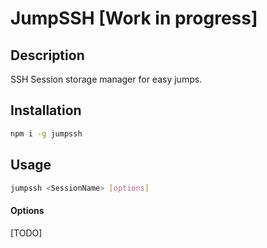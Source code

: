 # JumpSSH [Work in progress]
## Description
SSH Session storage manager for easy jumps.
## Installation
```bash
npm i -g jumpssh
```
## Usage
```bash
jumpssh <SessionName> [options]
```

#### Options
[TODO]
